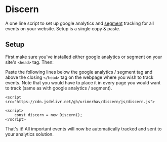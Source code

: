 # Discern
A one line script to set up google analytics and [segment](https://segment.com/)
tracking for all events on your website. Setup is a single copy & paste.

## Setup

First make sure you've installed either google analytics or segment on your site's `<head>` tag. Then:

Paste the following lines below the google analytics / segment tag and above the closing `</head>` tag on the webpage where you wish to track events.
Note that you would have to place it in every page you would want to track (same as with google analytics / segment).

```
<script src="https://cdn.jsdelivr.net/gh/urimerhav/discern/js/discern.js">

<script>
    const discern = new Discern();
</script>
```

That's it! All important events will now be automatically tracked and sent to your analytics solution.

